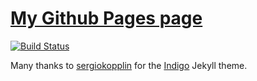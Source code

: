 # [My Github Pages page](https://dawneraq.github.io)

[![Build Status](https://travis-ci.org/dawneraq/dawneraq.github.io.png)](https://travis-ci.org/dawneraq/dawneraq.github.io)

Many thanks to [sergiokopplin](https://github.com/sergiokopplin) for the [Indigo](http://koppl.in/indigo/) Jekyll theme.
